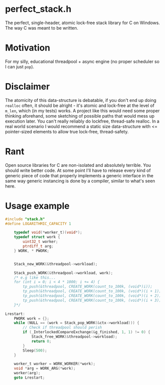 # perfect_stack.h
The perfect, single-header, atomic lock-free stack library for C on Windows. The way C was meant to be written.

# Motivation
For my silly, educational threadpool + async engine (no proper scheduler so I can just `pop`).

# Disclaimer
The atomicity of this data-structure is debatable, if you don't end up doing `realloc` often, it should be alright - it's atomic and lock-free at the level of `m_len`, which (in my tests) works. A project like this would need some proper thinking aforehand, some sketching of possible paths that would mess up execution later. You can't really reliably do lockfree, thread-safe realloc. In a real world scenario I would recommend a static size data-structure with <= pointer-sized elements to allow true lock-free, thread-safety.

# Rant
Open source libraries for C are non-isolated and absolutely terrible. You should write better code. At some point I'll have to release every kind of generic piece of code that properly implements a generic interface in the same way generic instancing is done by a compiler, similar to what's seen here.

# Usage example
```c
#include "stack.h"
#define LOGARITHMIC_CAPACITY 1

	typedef void(*worker_t)(void*);
	typedef struct work {
		uint32_t worker;
		ptrdiff_t arg;
	} WORK, * PWORK;


	Stack_new_WORK(&threadpool->workload);

	Stack_push_WORK(&threadpool->workload, work);
	/* e.g like this...
	for (int i = 0; i < 4 * 1000; i += 4) {
		tp_push(&threadpool, CREATE_WORK(count_to_100k, (void*)i));
		tp_push(&threadpool, CREATE_WORK(count_to_100k, (void*)(i + 1)));
		tp_push(&threadpool, CREATE_WORK(count_to_100k, (void*)(i + 2)));
		tp_push(&threadpool, CREATE_WORK(count_to_100k, (void*)(i + 3)));
	}*/

Lrestart:
	PWORK work = {};
	while (NULL == (work = Stack_pop_WORK(&ctx->workload))) {
		// Check if threadpool should perish
		if (_InterlockedCompareExchange(&g_finished, 1, 1) != 0) {
			Stack_free_WORK(&threadpool->workload);
			return 0;
		}
		Sleep(500);
	}

	worker_t worker = WORK_WORKER(*work);
	void *arg = WORK_ARG(*work);
	worker(arg);
	goto Lrestart;
```

